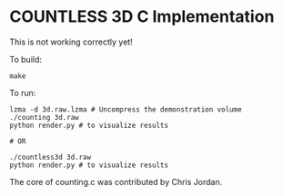 COUNTLESS 3D C Implementation
=============================

This is not working correctly yet!  

To build:

```
make
```

To run:

```
lzma -d 3d.raw.lzma # Uncompress the demonstration volume
./counting 3d.raw
python render.py # to visualize results

# OR 

./countless3d 3d.raw
python render.py # to visualize results

```

The core of counting.c was contributed by Chris Jordan.